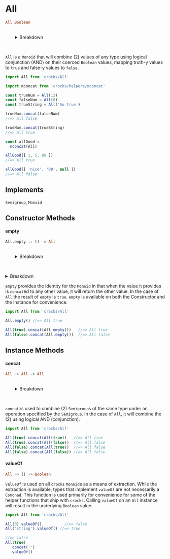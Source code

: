  # All

```haskell
All Boolean
```
<details style="margin:30px">
  <summary style="margin-bottom:15px">Breakdown</summary>
  <dl>
    <dt><code>All</code></dt><dd>The Monoid container</dd>
    <dt><code>Boolean</code></dt><dd>The contained type</dd>
  </dl>
</details>

`All` is a `Monoid` that will combine (2) values of any type using logical
conjunction (AND) on their coerced `Boolean` values, mapping truth-y values to
`true` and false-y values to `false`.

```javascript
import All from 'crocks/All'

import mconcat from 'crocks/helpers/mconcat'

const trueNum = All(13)
const falseNum = All(0)
const trueString = All('So true')

trueNum.concat(falseNum)
//=> All false

trueNum.concat(trueString)
//=> All true

const allGood =
  mconcat(All)

allGood([ 1, 5, 89 ])
//=> All true

allGood([ 'nice', '00', null ])
//=> All false
```

## Implements

`Semigroup`, `Monoid`

## Constructor Methods

#### empty

```haskell
All.empty :: () -> All
```
<details style="margin:30px">
  <summary style="margin-bottom:15px">Breakdown</summary>
  <dl>
    <dt><code>All.empty()</code></dt><dd>The constructor function</dd>
    <dt><code>All</code></dt><dd>The output type</dd>
  </dl>
</details>

<details>
  <summary>Breakdown</summary>
  The constructor <code> All.empty() </code> outputs type <code> All </code>
</details>

`empty` provides the identity for the `Monoid` in that when the value it
provides is `concat`ed to any other value, it will return the other value. In
the case of `All` the result of `empty` is `true`. `empty` is available on both
the Constructor and the Instance for convenience.

```javascript
import All from 'crocks/All'

All.empty() //=> All true

All(true).concat(All.empty())   //=> All true
All(false).concat(All.empty())  //=> All false
```

## Instance Methods

#### concat

```haskell
All ~> All -> All
```
<details style="margin:30px">
  <summary style="margin-bottom:15px">Breakdown</summary>
  <dl>
    <dt><code>All</code></dt><dd>The input type</dd>
    <dt><code>All</code></dt><dd>The output type</dd>
  </dl>
</details>

`concat` is used to combine (2) `Semigroup`s of the same type under an operation
specified by the `Semigroup`. In the case of `All`, it will combine the (2)
using logical AND (conjunction).

```javascript
import All from 'crocks/All'

All(true).concat(All(true))   //=> All true
All(true).concat(All(false))  //=> All false
All(false).concat(All(true))  //=> All false
All(false).concat(All(false)) //=> All false
```

#### valueOf

```haskell
All ~> () -> Boolean
```

`valueOf` is used on all `crocks` `Monoid`s as a means of extraction. While the
extraction is available, types that implement `valueOf` are not necessarily a
`Comonad`. This function is used primarily for convenience for some of the
helper functions that ship with `crocks`. Calling `valueOf` on an `All` instance
will result in the underlying `Boolean` value.

```javascript
import All from 'crocks/All'

All(0).valueOf()          //=> false
All('string').valueOf() //=> true

//=> false
All(true)
  .concat('')
  .valueOf()
```
